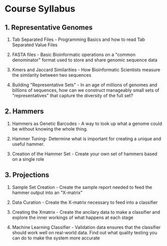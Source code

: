 # Course Syllabus

## 1. Representative Genomes

1. Tab Separated Files - Programming Basics and how to read Tab Separated Value Files

2. FASTA files - Basic Bioinformatic operations on a "common denominator" format used to store and share genomic sequence data

3. Kmers and Jaccard Similarities - How Bioinformatic Scientists measure the similarity between two sequences

4. Building "Representative Sets" - In an age of millions of genomes and billions of sequences, how can we construct manageably small sets of "representatives" that capture the diversity of the full set?

## 2. Hammers

1. Hammers as Genetic Barcodes - A way to look up what a genome could be without knowing the whole thing.

2. Hammer Tuning- Determine what is important for creating a unique and useful hammer. 

3. Creation of the Hammer Set - Create your own set of hammers based on a single role

## 3. Projections

1. Sample Set Creation - Create the sample report needed to feed the hammer output into an "X-matrix"

2. Data Curation - Create the X-matrix necessary to feed into a classifier

3. Creating the Xmatrix - Create the ancilary data to make a classifier and explore the inner workings of what happens at each stage

4. Machine Learning Classifier - Validation data ensures that the classifier should work well on real-world data. Find out what quality testing you can do to make the system more accurate
